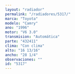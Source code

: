 ```yaml
---
layout: "radiador"
permalink: "/radiadores/5317/"
marca: "Toyota"
modelo: "Camry"
ano: "1996"
motor: "V6 3.0"
transmision: "Automática"
parte: "432411"
clima: "Con clima"
alto: "16 13/16"
ancho: "28 1/4"
observaciones: ""
id: "5317"
---
```


